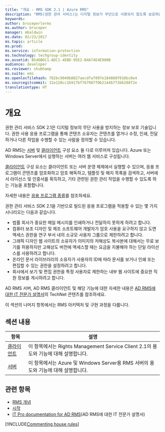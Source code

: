 ```yaml
---
title: "개요 - RMS SDK 2.1 | Azure RMS"
description: "RMS(권한 관리 서비스)는 디지털 정보가 무단으로 사용되지 않도록 보호하는 정보 보호 기술입니다."
keywords: 
author: bruceperlerms
ms.author: bruceper
manager: mbaldwin
ms.date: 02/23/2017
ms.topic: article
ms.prod: 
ms.service: information-protection
ms.technology: techgroup-identity
ms.assetid: B546B6C1-ADC1-4EBD-95E2-B4A74E4E980B
audience: developer
ms.reviewer: shubhamp
ms.suite: ems
ms.openlocfilehash: 702bc9049b8027aecdfaf897e184888f010bc0e4
ms.sourcegitcommit: 31e128cc1b917bf767987f0b2144b7f3b6288f2e
translationtype: HT
---
```

# <a name="overview"></a>개요

권한 관리 서비스 SDK 2.1은 디지털 정보의 무단 사용을 방지하는 정보 보호 기술입니다. 권한 사용 응용 프로그램을 통해 콘텐츠 소유자는 콘텐츠를 열거나 수정, 인쇄, 전달하거나 다른 작업을 수행할 수 있는 사람을 정의할 수 있습니다.

AD RMS는 [서버](ad-rms-server.md) 및 [클라이언트](ad-rms-client.md) 구성 요소 둘 다로 이루어져 있습니다. Azure 또는 Windows Server에서 실행하는 서버는 여러 웹 서비스로 구성됩니다.

[클라이언트](ad-rms-client.md) 구성 요소는 클라이언트 또는 서버 운영 체제에서 실행할 수 있으며, 응용 프로그램이 콘텐츠를 암호화하고 암호 해독하고, 템플릿 및 해지 목록을 검색하고, 서버에서 라이선스 및 인증서를 획득하고, 기타 관련된 권한 관리 작업을 수행할 수 있도록 하는 기능을 포함합니다.

자세한 내용은 [응용 프로그램 종류](application-types.md)를 참조하세요.

권한 관리 서비스 SDK 2.1을 기반으로 빌드된 응용 프로그램을 적용할 수 있는 몇 가지 시나리오는 다음과 같습니다.

-   법률 회사가 중요한 메일 메시지를 인쇄하거나 전달하지 못하게 하려고 합니다.
-   컴퓨터 보조 디자인 및 제조 소프트웨어 개발자가 암호 사용을 요구하지 않고 도면 액세스 권한을 연구 부서 내의 소규모 사용자 그룹으로 제한하려고 합니다.
-   그래픽 디자인 웹 사이트의 소유자가 이미지의 저해상도 복사본에 대해서는 무료 보기를 허용하지만 고해상도 버전에 액세스할 때는 요금을 지불해야 하는 단일 라이선스를 사용하려고 합니다.
-   온라인 문서 라이브러리의 소유자가 사용자의 ID에 따라 문서를 보거나 인쇄 또는 편집할 수 있는 권한을 설정하려고 합니다.
-   회사에서 보기 및 편집 권한을 특정 사용자로 제한하는 내부 웹 사이트에 중요한 직원 정보를 게시하려고 합니다.

AD RMS 서버, AD RMS 클라이언트 및 해당 기능에 대한 자세한 내용은 [AD RMS에 대한 IT 전문가 설명서](https://TechNet.Microsoft.Com/library/cc771234.aspx)의 TechNet 콘텐츠를 참조하세요.

이 섹션의 나머지 항목에서는 RMS 아키텍처 및 구현 과정을 다룹니다.

## <a name="in-this-section"></a>섹션 내용

| 항목 | 설명 |
|-------|-------------|
|[클라이언트](ad-rms-client.md) |이 항목에서는 Rights Management Service Client 2.1의 용도와 기능에 대해 설명합니다. |
|[서버](ad-rms-server.md) | 이 항목에서는 Azure 및 Windows Server용 RMS 서버의 용도와 기능에 대해 설명합니다.|


## <a name="related-topics"></a>관련 항목

* [RMS 개념](application-types.md)
* [시작](getting-started-with-ad-rms-2-0.md)
* [IT Pro documentation for AD RMS](https://TechNet.Microsoft.Com/en-us/library/cc771234.aspx)(AD RMS에 대한 IT 전문가 설명서)

[!INCLUDE[Commenting house rules](../includes/houserules.md)]